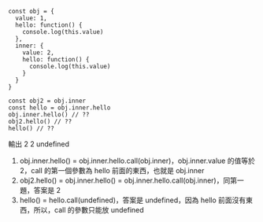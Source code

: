 ```
const obj = {
  value: 1,
  hello: function() {
    console.log(this.value)
  },
  inner: {
    value: 2,
    hello: function() {
      console.log(this.value)
    }
  }
}
  
const obj2 = obj.inner
const hello = obj.inner.hello
obj.inner.hello() // ?? 
obj2.hello() // ?? 
hello() // ?? 
```
輸出 2 2 undefined

1. obj.inner.hello() = obj.inner.hello.call(obj.inner)，obj.inner.value 的值等於 2，call 的第一個參數為 hello 前面的東西，也就是 obj.inner
2. obj2.hello() =  obj.inner.hello() = obj.inner.hello.call(obj.inner)，同第一題，答案是 2
3. hello() = hello.call(undefined)，答案是 undefined，因為 hello 前面沒有東西，所以，call 的參數只能放 undefined

